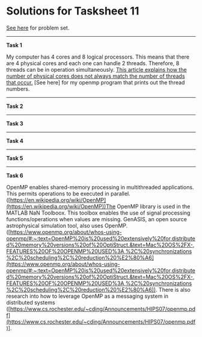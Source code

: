 # Solutions for Tasksheet 11
[See here](https://github.com/jvkoebbe/math4610/blob/master/tasksheets/tasksheet_11/html/tasksheet_11.html) for problem set.

<hr>

**Task 1**

My computer has 4 cores and 8 logical processors. This means that there are 4 physical cores and each one can handle 2 threads. Therefore, 8 threads can be in operation simultaneously. [This article explains how the number of physical cores does not always match the number of threads that occur.](https://en.wikipedia.org/wiki/Hyper-threading) [See here] for my openmp program that prints out the thread numbers.

<hr>

**Task 2**

<hr>

**Task 3**

<hr>

**Task 4**

<hr>

**Task 5**

<hr>

**Task 6**

OpenMP enables shared-memory processing in multithreaded applications. This permits operations to be executed in parallel. ([https://en.wikipedia.org/wiki/OpenMP](https://en.wikipedia.org/wiki/OpenMP))The OpenMP library is used in the MATLAB NaN Toolboox. This toolbox enables the use of signal processing functions/operations when values are missing. GenASIS, an open source
astrophysical simulation tool, also uses OpenMP.([https://www.openmp.org/about/whos-using-openmp/#:~:text=OpenMP%20is%20used%20extensively%20for,distributed%20memory%20versions%20of%20OptiStruct.&text=Mac%20OS%2FX-,FEATURES%20OF%20OPENMP%20USED%3A,%2C%20synchronizations%2C%20scheduling%2C%20reduction%20%E2%80%A6](https://www.openmp.org/about/whos-using-openmp/#:~:text=OpenMP%20is%20used%20extensively%20for,distributed%20memory%20versions%20of%20OptiStruct.&text=Mac%20OS%2FX-,FEATURES%20OF%20OPENMP%20USED%3A,%2C%20synchronizations%2C%20scheduling%2C%20reduction%20%E2%80%A6)). There is also research into how to leverage OpenMP as a messaging system in distributed systems ([https://www.cs.rochester.edu/~cding/Announcements/HIPS07/openmp.pdf](https://www.cs.rochester.edu/~cding/Announcements/HIPS07/openmp.pdf)]. 
